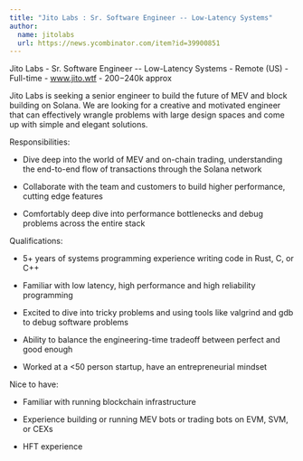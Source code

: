 ```yaml
---
title: "Jito Labs : Sr. Software Engineer -- Low-Latency Systems"
author:
  name: jitolabs
  url: https://news.ycombinator.com/item?id=39900851
---
```

Jito Labs - Sr. Software Engineer -- Low-Latency Systems - Remote (US) - Full-time - www.jito.wtf - $200-$240k approx

Jito Labs is seeking a senior engineer to build the future of MEV and block building on Solana. We are looking for a creative and motivated engineer that can effectively wrangle problems with large design spaces and come up with simple and elegant solutions.

Responsibilities:

- Dive deep into the world of MEV and on-chain trading, understanding the end-to-end flow of transactions through the Solana network

- Collaborate with the team and customers to build higher performance, cutting edge features

- Comfortably deep dive into performance bottlenecks and debug problems across the entire stack

Qualifications:

- 5+ years of systems programming experience writing code in Rust, C, or C++

- Familiar with low latency, high performance and high reliability programming

- Excited to dive into tricky problems and using tools like valgrind and gdb to debug software problems

- Ability to balance the engineering-time tradeoff between perfect and good enough

- Worked at a &lt;50 person startup, have an entrepreneurial mindset

Nice to have:

- Familiar with running blockchain infrastructure

- Experience building or running MEV bots or trading bots on EVM, SVM, or CEXs

- HFT experience
